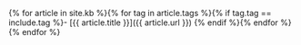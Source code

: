 {% for article in site.kb %}{% for tag in article.tags %}{% if tag.tag == include.tag %}- [{{ article.title }}]({{ article.url }})
{% endif %}{% endfor %}{% endfor %}
